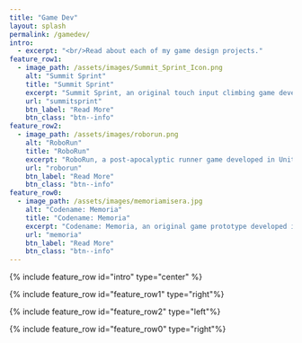```yaml
---
title: "Game Dev"
layout: splash
permalink: /gamedev/
intro: 
  - excerpt: "<br/>Read about each of my game design projects."
feature_row1:
  - image_path: /assets/images/Summit_Sprint_Icon.png
    alt: "Summit Sprint"
    title: "Summit Sprint"
    excerpt: "Summit Sprint, an original touch input climbing game developed in Unity."
    url: "summitsprint"
    btn_label: "Read More"
    btn_class: "btn--info"
feature_row2:
  - image_path: /assets/images/roborun.png
    alt: "RoboRun"
    title: "RoboRun"
    excerpt: "RoboRun, a post-apocalyptic runner game developed in Unity."
    url: "roborun"
    btn_label: "Read More"
    btn_class: "btn--info"
feature_row0:
  - image_path: /assets/images/memoriamisera.jpg
    alt: "Codename: Memoria"
    title: "Codename: Memoria"
    excerpt: "Codename: Memoria, an original game prototype developed in Unity."
    url: "memoria"
    btn_label: "Read More"
    btn_class: "btn--info"
---
```


{% include feature_row id="intro" type="center" %}

{% include feature_row id="feature_row1" type="right"%}

{% include feature_row id="feature_row2" type="left"%}

{% include feature_row id="feature_row0" type="right"%}